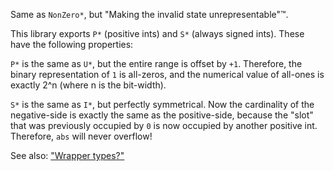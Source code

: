 Same as `NonZero*`, but "Making the invalid state unrepresentable"™.

This library exports `P*` (positive ints) and `S*` (always signed ints). These have the following properties:

`P*` is the same as `U*`, but the entire range is offset by `+1`. Therefore, the binary representation of `1` is all-zeros, and the numerical value of all-ones is exactly 2^n (where n is the bit-width).

`S*` is the same as `I*`, but perfectly symmetrical. Now the cardinality of the negative-side is exactly the same as the positive-side, because the "slot" that was previously occupied by `0` is now occupied by another positive int. Therefore, `abs` will never overflow!

See also: ["Wrapper types?"](https://github.com/rust-num/num-integer/issues/63)
